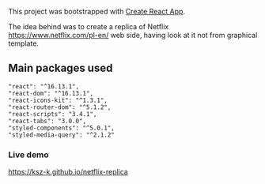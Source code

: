 This project was bootstrapped with [Create React App](https://github.com/facebook/create-react-app).

The idea behind was to create a replica of Netflix https://www.netflix.com/pl-en/ web side, having look at it not from graphical template.

## Main packages used

    "react": "^16.13.1",
    "react-dom": "^16.13.1",
    "react-icons-kit": "^1.3.1",
    "react-router-dom": "^5.1.2",
    "react-scripts": "3.4.1",
    "react-tabs": "3.0.0",
    "styled-components": "^5.0.1",
    "styled-media-query": "^2.1.2"

### Live demo

https://ksz-k.github.io/netflix-replica
